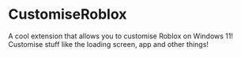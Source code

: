 # CustomiseRoblox
A cool extension that allows you to customise Roblox on Windows 11! Customise stuff like the loading screen, app and other things!
